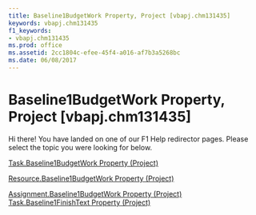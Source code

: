 ```yaml
---
title: Baseline1BudgetWork Property, Project [vbapj.chm131435]
keywords: vbapj.chm131435
f1_keywords:
- vbapj.chm131435
ms.prod: office
ms.assetid: 2cc1804c-efee-45f4-a016-af7b3a5268bc
ms.date: 06/08/2017
---
```



# Baseline1BudgetWork Property, Project [vbapj.chm131435]

Hi there! You have landed on one of our F1 Help redirector pages. Please select the topic you were looking for below.

[Task.Baseline1BudgetWork Property (Project)](http://msdn.microsoft.com/library/9aa953a4-9f79-4d62-bf3a-1dea6719e9da%28Office.15%29.aspx)

[Resource.Baseline1BudgetWork Property (Project)](http://msdn.microsoft.com/library/a4cb02cd-5e22-f2b8-1a29-475261b632c8%28Office.15%29.aspx)

[Assignment.Baseline1BudgetWork Property (Project)](http://msdn.microsoft.com/library/7df3330c-0397-0075-0c3c-d4bfffc6ed20%28Office.15%29.aspx)
[Task.Baseline1FinishText Property (Project)](http://msdn.microsoft.com/library/aa47b755-2670-a4e9-2c43-e6c90c625a06%28Office.15%29.aspx)

